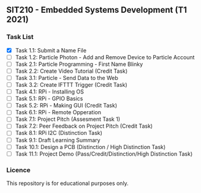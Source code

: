 ## SIT210 - Embedded Systems Development (T1 2021) 
<img alt="" align="right" src="https://img.shields.io/badge/Platform-Raspberry%20Pi-success?style=flat&logo=Raspberry%20Pi&logoColor=white&color=A22846" />  <img alt="" align="right" src="https://img.shields.io/badge/Platform-Particle%20Photon-success?style=flat&logo=Espressif&logoColor=white&color=E7352C" />  

### Task List
  - [x] Task 1.1: Submit a Name File 
  - [ ] Task 1.2: Particle Photon - Add and Remove Device to Particle Account
  - [ ] Task 2.1: Particle Programming - First Name Blinky
  - [ ] Task 2.2: Create Video Tutorial (Credit Task)
  - [ ] Task 3.1: Particle - Send Data to the Web
  - [ ] Task 3.2: Create IFTTT Trigger (Credit Task)
  - [ ] Task 4.1: RPi - Installing OS 
  - [ ] Task 5.1: RPi - GPIO Basics
  - [ ] Task 5.2: RPi - Making GUI (Credit Task)
  - [ ] Task 6.1: RPi - Remote Opperation
  - [ ] Task 7.1: Project Pitch (Assesment Task 1)
  - [ ] Task 7.2: Peer Feedback on Project Pitch (Credit Task)
  - [ ] Task 8.1: RPi I2C (Distinction Task) 
  - [ ] Task 9.1: Draft Learning Summary
  - [ ] Task 10.1: Design a PCB (Distinction / High Distinction Task)
  - [ ] Task 11.1: Project Demo (Pass/Credit/Distinction/High Distinction Task)
  
### Licence

This repository is for educational purposes only. 
